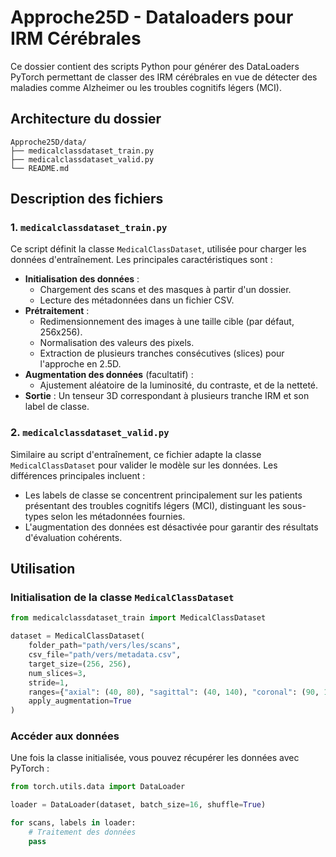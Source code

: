 # Approche25D - Dataloaders pour IRM Cérébrales

Ce dossier contient des scripts Python pour générer des DataLoaders PyTorch permettant de classer des IRM cérébrales en vue de détecter des maladies comme Alzheimer ou les troubles cognitifs légers (MCI).

## Architecture du dossier

```
Approche25D/data/
├── medicalclassdataset_train.py
├── medicalclassdataset_valid.py
└── README.md
```

## Description des fichiers

### 1. `medicalclassdataset_train.py`
Ce script définit la classe `MedicalClassDataset`, utilisée pour charger les données d'entraînement. Les principales caractéristiques sont :

- **Initialisation des données** :
  - Chargement des scans et des masques à partir d'un dossier.
  - Lecture des métadonnées dans un fichier CSV.
- **Prétraitement** :
  - Redimensionnement des images à une taille cible (par défaut, 256x256).
  - Normalisation des valeurs des pixels.
  - Extraction de plusieurs tranches consécutives (slices) pour l'approche en 2.5D.
- **Augmentation des données** (facultatif) :
  - Ajustement aléatoire de la luminosité, du contraste, et de la netteté.
- **Sortie** : Un tenseur 3D correspondant à plusieurs tranche IRM et son label de classe.

### 2. `medicalclassdataset_valid.py`
Similaire au script d'entraînement, ce fichier adapte la classe `MedicalClassDataset` pour valider le modèle sur les données. Les différences principales incluent :

- Les labels de classe se concentrent principalement sur les patients présentant des troubles cognitifs légers (MCI), distinguant les sous-types selon les métadonnées fournies.
- L'augmentation des données est désactivée pour garantir des résultats d'évaluation cohérents.

## Utilisation

### Initialisation de la classe `MedicalClassDataset`

```python
from medicalclassdataset_train import MedicalClassDataset

dataset = MedicalClassDataset(
    folder_path="path/vers/les/scans",
    csv_file="path/vers/metadata.csv",
    target_size=(256, 256),
    num_slices=3,
    stride=1,
    ranges={"axial": (40, 80), "sagittal": (40, 140), "coronal": (90, 130)},
    apply_augmentation=True
)
```

### Accéder aux données

Une fois la classe initialisée, vous pouvez récupérer les données avec PyTorch :

```python
from torch.utils.data import DataLoader

loader = DataLoader(dataset, batch_size=16, shuffle=True)

for scans, labels in loader:
    # Traitement des données
    pass
```
